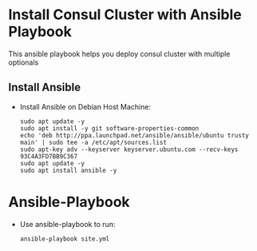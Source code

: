 # Install Consul Cluster with Ansible Playbook

This ansible playbook helps you deploy consul cluster with multiple optionals

## Install Ansible

- Install Ansible on Debian Host Machine:

    ```shell
    sudo apt update -y
    sudo apt install -y git software-properties-common
    echo 'deb http://ppa.launchpad.net/ansible/ansible/ubuntu trusty main' | sudo tee -a /etc/apt/sources.list
    sudo apt-key adv --keyserver keyserver.ubuntu.com --recv-keys 93C4A3FD7BB9C367
    sudo apt update -y
    sudo apt install ansible -y
    ```

# Ansible-Playbook

- Use ansible-playbook to run:

    ```shell
    ansible-playbook site.yml
    ```